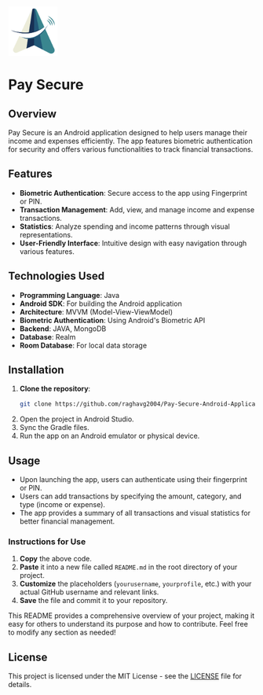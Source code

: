 <img src="app/src/main/res/drawable/icon.png" alt="App Icon" width="100" height="100">

# Pay Secure

## Overview

Pay Secure is an Android application designed to help users manage their income and expenses efficiently. The app features biometric authentication for security and offers various functionalities to track financial transactions.

## Features

- **Biometric Authentication**: Secure access to the app using Fingerprint or PIN.
- **Transaction Management**: Add, view, and manage income and expense transactions.
- **Statistics**: Analyze spending and income patterns through visual representations.
- **User-Friendly Interface**: Intuitive design with easy navigation through various features.

## Technologies Used

- **Programming Language**: Java
- **Android SDK**: For building the Android application
- **Architecture**: MVVM (Model-View-ViewModel)
- **Biometric Authentication**: Using Android's Biometric API
- **Backend**: JAVA, MongoDB
- **Database**: Realm
- **Room Database**: For local data storage

## Installation

1. **Clone the repository**:
   ```bash
   git clone https://github.com/raghavg2004/Pay-Secure-Android-Application.git
   ```
2. Open the project in Android Studio.
3. Sync the Gradle files.
4. Run the app on an Android emulator or physical device.

## Usage
* Upon launching the app, users can authenticate using their fingerprint or PIN.
* Users can add transactions by specifying the amount, category, and type (income or expense).
* The app provides a summary of all transactions and visual statistics for better financial management.

  
### Instructions for Use

1. **Copy** the above code.
2. **Paste** it into a new file called `README.md` in the root directory of your project.
3. **Customize** the placeholders (`yourusername`, `yourprofile`, etc.) with your actual GitHub username and relevant links.
4. **Save** the file and commit it to your repository.

This README provides a comprehensive overview of your project, making it easy for others to understand its purpose and how to contribute. Feel free to modify any section as needed!

## License

This project is licensed under the MIT License - see the [LICENSE](LICENSE) file for details.
